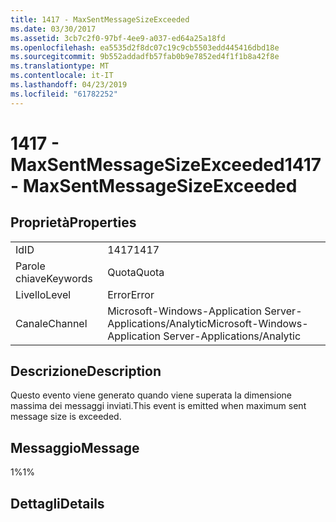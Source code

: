 ```yaml
---
title: 1417 - MaxSentMessageSizeExceeded
ms.date: 03/30/2017
ms.assetid: 3cb7c2f0-97bf-4ee9-a037-ed64a25a18fd
ms.openlocfilehash: ea5535d2f8dc07c19c9cb5503edd445416dbd18e
ms.sourcegitcommit: 9b552addadfb57fab0b9e7852ed4f1f1b8a42f8e
ms.translationtype: MT
ms.contentlocale: it-IT
ms.lasthandoff: 04/23/2019
ms.locfileid: "61782252"
---
```

# <a name="1417---maxsentmessagesizeexceeded"></a><span data-ttu-id="89282-102">1417 - MaxSentMessageSizeExceeded</span><span class="sxs-lookup"><span data-stu-id="89282-102">1417 - MaxSentMessageSizeExceeded</span></span>
## <a name="properties"></a><span data-ttu-id="89282-103">Proprietà</span><span class="sxs-lookup"><span data-stu-id="89282-103">Properties</span></span>  
  
|||  
|-|-|  
|<span data-ttu-id="89282-104">Id</span><span class="sxs-lookup"><span data-stu-id="89282-104">ID</span></span>|<span data-ttu-id="89282-105">1417</span><span class="sxs-lookup"><span data-stu-id="89282-105">1417</span></span>|  
|<span data-ttu-id="89282-106">Parole chiave</span><span class="sxs-lookup"><span data-stu-id="89282-106">Keywords</span></span>|<span data-ttu-id="89282-107">Quota</span><span class="sxs-lookup"><span data-stu-id="89282-107">Quota</span></span>|  
|<span data-ttu-id="89282-108">Livello</span><span class="sxs-lookup"><span data-stu-id="89282-108">Level</span></span>|<span data-ttu-id="89282-109">Error</span><span class="sxs-lookup"><span data-stu-id="89282-109">Error</span></span>|  
|<span data-ttu-id="89282-110">Canale</span><span class="sxs-lookup"><span data-stu-id="89282-110">Channel</span></span>|<span data-ttu-id="89282-111">Microsoft-Windows-Application Server-Applications/Analytic</span><span class="sxs-lookup"><span data-stu-id="89282-111">Microsoft-Windows-Application Server-Applications/Analytic</span></span>|  
  
## <a name="description"></a><span data-ttu-id="89282-112">Descrizione</span><span class="sxs-lookup"><span data-stu-id="89282-112">Description</span></span>  
 <span data-ttu-id="89282-113">Questo evento viene generato quando viene superata la dimensione massima dei messaggi inviati.</span><span class="sxs-lookup"><span data-stu-id="89282-113">This event is emitted when maximum sent message size is exceeded.</span></span>  
  
## <a name="message"></a><span data-ttu-id="89282-114">Messaggio</span><span class="sxs-lookup"><span data-stu-id="89282-114">Message</span></span>  
 <span data-ttu-id="89282-115">1%</span><span class="sxs-lookup"><span data-stu-id="89282-115">1%</span></span>  
  
## <a name="details"></a><span data-ttu-id="89282-116">Dettagli</span><span class="sxs-lookup"><span data-stu-id="89282-116">Details</span></span>
